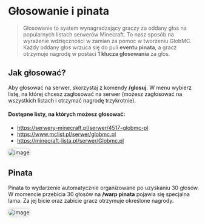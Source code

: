 <style>
img:not(.medium-zoom-image--opened):not(.navbar-link-icon) {
    max-width: 350px; /* Maksymalna szerokość */
    max-height: 300px; /* Maksymalna wysokość */
    width: auto; /* Automatyczna szerokość */
    height: auto; /* Automatyczna wysokość */
    object-fit: contain; /* Dopasowanie bez przycinania */
    margin: 0 8px 4px 0;
    box-shadow: 0 0 6px 4px rgba(0, 0, 0, .1);
    border-radius: 10px;
}
</style>

# Głosowanie i pinata

> Głosowanie to system wynagradzający graczy za oddany głos na popularnych listach serwerów Minecraft. To nasz sposób na wyrażenie wdzięczności w zamian za pomoc w tworzeniu GlobMC. Każdy oddany głos wrzuca się do puli **eventu pinata**, a gracz otrzymuje nagrodę w postaci **1 klucza głosowania** za głos.

## Jak głosować?

Aby głosować na serwer, skorzystaj z komendy **/glosuj**. W menu wybierz listę, na której chcesz zagłosować na serwer (możesz zagłosować na wszystkich listach i otrzymać nagrodę trzykrotnie).

#### Dostępne listy, na których możesz głosować:
- https://serwery-minecraft.pl/serwer/4517-globmc-pl
- https://www.mclist.pl/serwer/globmc.pl
- https://minecraft-lista.pl/serwer/Globmc.pl

![image](/pages/images/vote/vote-1.webp)


## Pinata
Pinata to wydarzenie automatycznie organizowane po uzyskaniu 30 głosów. W momencie przebicia 30 głosów na **/warp pinata** pojawia się specjalna lama. Za jej bicie oraz zabicie gracz otrzymuje określone nagrody.

![image](/pages/images/vote/vote-pinata.gif)